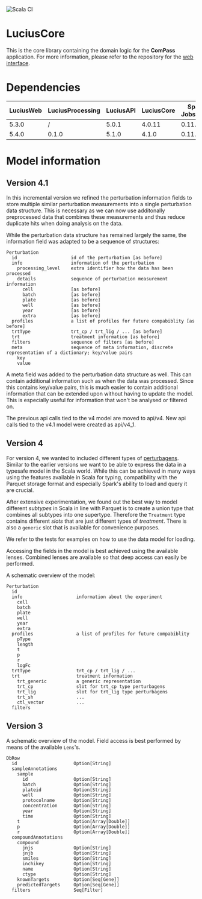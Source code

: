 ![Scala CI](https://github.com/data-intuitive/LuciusCore/workflows/Scala%20CI/badge.svg)

# LuciusCore

This is the core library containing the domain logic for the __ComPass__ application. For more information, please refer to the repository for the [web interface](https://github.com/data-intuitive/LuciusWeb).

# Dependencies

| LuciusWeb | LuciusProcessing | LuciusAPI | LuciusCore | Spark Jobserver | Spark |
|-----------|------------------|-----------|------------|-----------------|-------|
| 5.3.0     | /                | 5.0.1     | 4.0.11     | 0.11.1          | 2.4.7 |
| 5.4.0     | 0.1.0            | 5.1.0     | 4.1.0      | 0.11.1          | 2.4.7 |

# Model information

## Version 4.1

In this incremental version we refined the perturbation information fields to store multiple similar perturbation measurements into a single perturbation data structure.
This is necessary as we can now use additonally preprocessed data that combines these measurements and thus reduce duplicate hits when doing analysis on the data.

While the perturbation data structure has remained largely the same, the information field was adapted to be a sequence of structures:
```
Perturbation
  id                    id of the perturbation [as before]
  info                  information of the perturbation
    processing_level    extra identifier how the data has been processed
    details             sequence of perturbation measurement information
      cell              [as before]
      batch             [as before]
      plate             [as before]
      well              [as before]
      year              [as before]
      extra             [as before]
  profiles              a list of profiles for future compabiblity [as before]
  trtType               trt_cp / trt_lig / ... [as before]
  trt                   treatment information [as before]
  filters               sequence of filters [as before]
  meta                  sequence of meta information, discrete representation of a dictionary; key/value pairs
    key
    value
```

A meta field was added to the perturbation data structure as well. This can contain additional information such as when the data was processed.
Since this contains key/value pairs, this is much easier to contain additional information that can be extended upon without having to update the model.
This is especially useful for information that won't be analysed or filtered on.

The previous api calls tied to the v4 model are moved to api/v4.
New api calls tied to the v4.1 model were created as api/v4_1.

## Version 4

For version 4, we wanted to included different types of [perturbagens](https://clue.io/connectopedia/perturbagen_types_and_controls). Similar to the earlier versions we want to be able to express the data in a typesafe model in the Scala world. While this can be achieved in many ways using the features available in Scala for typing, compatibility with the Parquet storage format and especially Spark's ability to load and query it are crucial.

After extensive experimentation, we found out the best way to model different _subtypes_ in Scala in line with Parquet is to create a union type that combines all subtypes into one supertype. Therefore the `Treatment` type contains different _slots_ that are just different types of _treatment_. There is also a `generic` slot that is available for convenience purposes.

We refer to the tests for examples on how to use the data model for loading.

Accessing the fields in the model is best achieved using the available lenses. Combined lenses are available so that deep access can easily be performed.

A schematic overview of the model:

```
Perturbation
  id
  info                    information about the experiment
    cell
    batch
    plate
    well
    year
    extra
  profiles                a list of profiles for future compabiblity
    pType
    length
    t
    p
    r
    logFc
  trtType                 trt_cp / trt_lig / ...
  trt                     treatment information
    trt_generic           a generic representation
    trt_cp                slot for trt_cp type perturbagens
    trt_lig               slot for trt_lig type perturbagens
    trt_sh                ...
    ctl_vector            ...
  filters
```

## Version 3

A schematic overview of the model. Field access is best performed by means of the available `Lens`'s.

```
DbRow
  id                     Option[String]
  sampleAnnotations
    sample
      id                 Option[String]
      batch              Option[String]
      plateid            Option[String]
      well               Option[String]
      protocolname       Option[String]
      concentration      Option[String]
      year               Option[String]
      time               Option[String]
    t                    Option[Array[Double]]
    p                    Option[Array[Double]]
    r                    Option[Array[Double]]
  compoundAnnotations
    compound
      jnjs               Option[String]
      jnjb               Option[String]
      smiles             Option[String]
      inchikey           Option[String]
      name               Option[String]
      ctype              Option[String]
    knownTargets         Option[Seq[Gene]]
    predictedTargets     Option[Seq[Gene]]
  filters                Seq[Filter]
```

